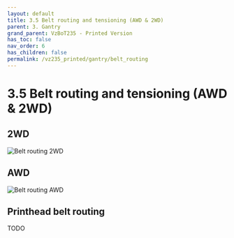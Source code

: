 ```yaml
---
layout: default
title: 3.5 Belt routing and tensioning (AWD & 2WD)
parent: 3. Gantry
grand_parent: VzBoT235 - Printed Version
has_toc: false
nav_order: 6
has_children: false
permalink: /vz235_printed/gantry/belt_routing
---
```


# 3.5 Belt routing and tensioning (AWD & 2WD)

## 2WD

![Belt routing 2WD](../../assets/images/manual/vz235_printed/gantry/belt_2wd.png)

## AWD

![Belt routing AWD](../../assets/images/manual/vz235_printed/gantry/belt_awd.png)

## Printhead belt routing

TODO
